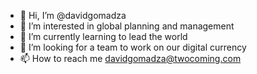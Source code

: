 - 👋 Hi, I’m @davidgomadza
- 👀 I’m interested in global planning and management
- 🌱 I’m currently learning to lead the world
- 💞️ I’m looking for a team to work on our digital currency
- 📫 How to reach me davidgomadza@twocoming.com

<!---
davidgomadza/davidgomadza is a ✨ special ✨ repository because its `README.md` (this file) appears on your GitHub profile.
You can click the Preview link to take a look at your changes.
--->
